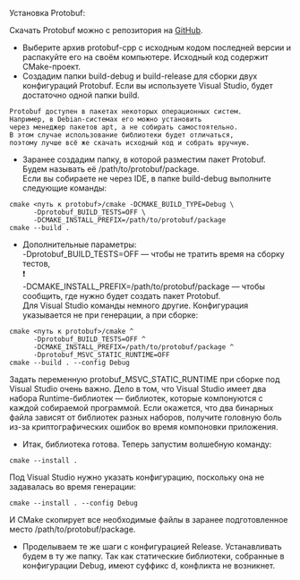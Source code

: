 Установка Protobuf:


Скачать Protobuf можно с репозитория на [GitHub](https://github.com/protocolbuffers/protobuf/releases).<br>
 + Выберите архив protobuf-cpp с исходным кодом последней версии и распакуйте его на своём компьютере. Исходный код содержит CMake-проект.<br>
 + Создадим папки build-debug и build-release для сборки двух конфигураций Protobuf. Если вы используете Visual Studio, будет достаточно одной папки build.<br>
 
 ```
Protobuf доступен в пакетах некоторых операционных систем.
Например, в Debian-системах его можно установить 
через менеджер пакетов apt, а не собирать самостоятельно. 
В этом случае использование библиотеки будет отличаться, 
поэтому лучше всё же скачать исходный код и собрать вручную.
```
 + Заранее создадим папку, в которой разместим пакет Protobuf. Будем называть её /path/to/protobuf/package.<br>
Если вы собираете не через IDE, в папке build-debug выполните следующие команды:<br>

```
cmake <путь к protobuf>/cmake -DCMAKE_BUILD_TYPE=Debug \
      -Dprotobuf_BUILD_TESTS=OFF \
      -DCMAKE_INSTALL_PREFIX=/path/to/protobuf/package
cmake --build . 
```
 + Дополнительные параметры:<br>
-Dprotobuf_BUILD_TESTS=OFF — чтобы не тратить время на сборку тестов,<br>
:exclamation:<br>
-DCMAKE_INSTALL_PREFIX=/path/to/protobuf/package — чтобы сообщить, где нужно будет создать пакет Protobuf.<br>
Для Visual Studio команды немного другие. Конфигурация указывается не при генерации, а при сборке:<br>

```
cmake <путь к protobuf>/cmake ^
      -Dprotobuf_BUILD_TESTS=OFF ^
      -DCMAKE_INSTALL_PREFIX=/path/to/protobuf/package ^
      -Dprotobuf_MSVC_STATIC_RUNTIME=OFF
cmake --build . --config Debug 
```
Задать переменную protobuf_MSVC_STATIC_RUNTIME при сборке под Visual Studio очень важно. Дело в том, что Visual Studio имеет два набора Runtime-библиотек — библиотек, которые компонуются с каждой собираемой программой. Если окажется, что два бинарных файла зависят от библиотек разных наборов, получите головную боль из-за криптографических ошибок во время компоновки приложения.<br>

 + Итак, библиотека готова. Теперь запустим волшебную команду:<br>

```
cmake --install . 
```
Под Visual Studio нужно указать конфигурацию, поскольку она не задавалась во время генерации:<br>

```
cmake --install . --config Debug 
```
И CMake скопирует все необходимые файлы в заранее подготовленное место /path/to/protobuf/package.<br>

 + Проделываем те же шаги с конфигурацией Release. Устанавливать будем в ту же папку. Так как статические библиотеки, собранные в конфигурации Debug, имеют суффикс d, конфликта не возникнет.<br>
